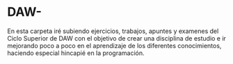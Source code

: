 # DAW-

En esta carpeta iré subiendo ejercicios, trabajos, apuntes y examenes del Ciclo Superior de DAW
con el objetivo de crear una disciplina de estudio e ir mejorando poco a poco en el aprendizaje 
de los diferentes conocimientos, haciendo especial hincapié en la programación. 
